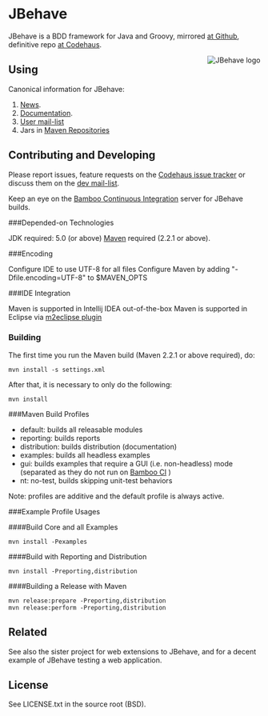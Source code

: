 # JBehave

JBehave is a BDD framework for Java and Groovy, mirrored [at Github](https://github.com/jbehave/jbehave-core), definitive repo [at Codehaus](http://xircles.codehaus.org/projects/jbehave).

<img src="http://jbehave.org/reference/preview/images/jbehave-logo.png" alt="JBehave logo" align="right" />

## Using

Canonical information for JBehave:

1. [News](http://jbehave.org).
2. [Documentation](http://jbehave.org/documentation/).
3. [User mail-list](http://xircles.codehaus.org/lists/user@jbehave.codehaus.org)
4. Jars in [Maven Repositories](http://mvnrepository.com/search.html?query=jbehave)

## Contributing and Developing

Please report issues, feature requests on the [Codehaus issue
tracker](http://jira.codehaus.org/browse/JBEHAVE) or discuss them on the
[dev mail-list](http://xircles.codehaus.org/lists/dev@jbehave.codehaus.org). 

Keep an eye on the  [Bamboo Continuous Integration](http://builds.codehaus.org/browse/JBEHAVE) server for JBehave builds.

###Depended-on Technologies

JDK required: 5.0 (or above)
[Maven](http://maven.apache.org) required (2.2.1 or above).

###Encoding

Configure IDE to use UTF-8 for all files
Configure Maven by adding "-Dfile.encoding=UTF-8" to $MAVEN_OPTS 
 
###IDE Integration

Maven is supported in Intellij IDEA out-of-the-box 
Maven is supported in Eclipse via [m2eclipse plugin](http://m2eclipse.sonatype.org/)

### Building

The first time you run the Maven build (Maven 2.2.1 or above required), do:

    mvn install -s settings.xml

After that, it is necessary to only do the following:

    mvn install

###Maven Build Profiles

- default: builds all releasable modules
- reporting: builds reports
- distribution: builds distribution (documentation)
- examples: builds all headless examples
- gui: builds examples that require a GUI (i.e. non-headless) mode (separated as they do not run on [Bamboo CI](http://builds.codehaus.org/browse/JBEHAVE) )
- nt: no-test, builds skipping unit-test behaviors 

Note:  profiles are additive and the default profile is always active.

###Example Profile Usages

####Build Core and all Examples

    mvn install -Pexamples

####Build with Reporting and Distribution

    mvn install -Preporting,distribution 

####Building a Release with Maven

    mvn release:prepare -Preporting,distribution 
    mvn release:perform -Preporting,distribution

## Related

See also the <jbehave-web> sister project for web extensions to JBehave, and <jbehave-tutorial> for a decent example of JBehave testing a web application.

## License

See LICENSE.txt in the source root (BSD).  